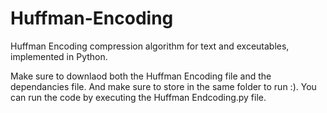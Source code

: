 # Huffman-Encoding
Huffman Encoding compression algorithm for text and exceutables, implemented in Python.

Make sure to downlaod both the Huffman Encoding file and the dependancies file.
And make sure to store in the same folder to run :).
You can run the code by executing the Huffman Endcoding.py file.
